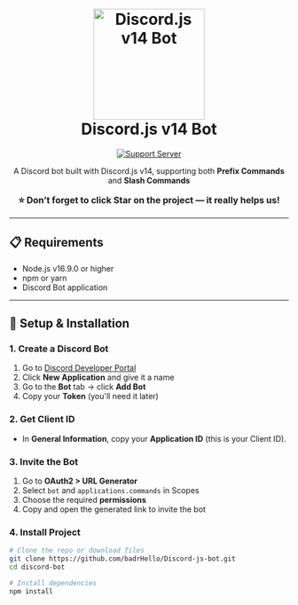 <h1 align="center">
  <br>
  <a href="https://github.com/saiteja-madha"><img src="https://i.pinimg.com/736x/de/65/e2/de65e24e2d5c0ecb45140548e54853f5.jpg" height="200" alt="Discord.js v14 Bot"></a>
  <br>
  Discord.js v14 Bot
  <br>
</h1>

<p align="center">
  <a href="https://discord.gg/euHfmaaS">
    <img src="https://img.shields.io/badge/Support%20Server-Discord-blue?style=for-the-badge&logo=discord" alt="Support Server"/>
  </a>
</p>

<p align="center">
  A Discord bot built with Discord.js v14, supporting both <strong>Prefix Commands</strong> and <strong>Slash Commands</strong>
</p>


<p align="center" style="font-size:16px; font-weight:bold;">
  ⭐ Don’t forget to click <strong>Star</strong> on the project — it really helps us!
</p>

--- 
## 📋 Requirements
- Node.js v16.9.0 or higher
- npm or yarn
- Discord Bot application

---

## 🚀 Setup & Installation

### 1. Create a Discord Bot
1. Go to [Discord Developer Portal](https://discord.com/developers/applications)  
2. Click **New Application** and give it a name  
3. Go to the **Bot** tab → click **Add Bot**  
4. Copy your **Token** (you'll need it later)  

### 2. Get Client ID
- In **General Information**, copy your **Application ID** (this is your Client ID).

### 3. Invite the Bot
1. Go to **OAuth2 > URL Generator**  
2. Select `bot` and `applications.commands` in Scopes  
3. Choose the required **permissions**  
4. Copy and open the generated link to invite the bot  

### 4. Install Project
```bash
# Clone the repo or download files
git clone https://github.com/badrHello/Discord-js-bot.git
cd discord-bot

# Install dependencies
npm install
```





